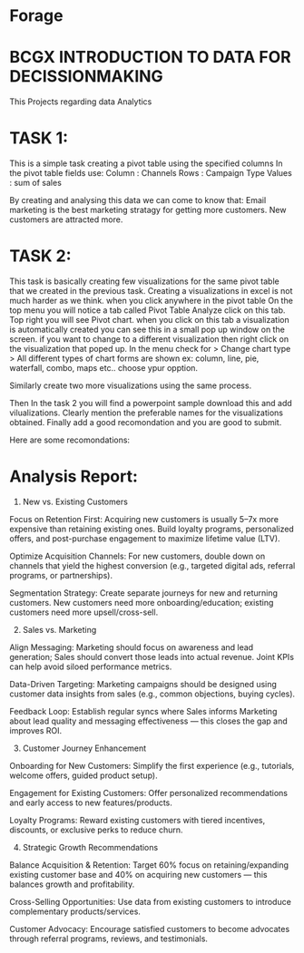 # Forage

#  BCGX INTRODUCTION TO DATA FOR DECISSIONMAKING

This Projects regarding data Analytics


# TASK 1:

This is a simple task creating a pivot table using the specified columns 
In the pivot table fields use:
Column : Channels
Rows : Campaign Type
Values : sum of sales

By creating and analysing this data we can come to know that:
Email marketing is the best marketing stratagy for getting more customers.
New customers are attracted more.


# TASK 2:


This task is basically creating few visualizations for the same pivot table that we created in the previous task.
Creating a visualizations in excel is not much harder as we think.
when you click anywhere in the pivot table On the top menu you will notice a tab called Pivot Table Analyze click on this tab.
Top right you will see Pivot chart.
when you click on this tab a visualization is automatically created you can see this in a small pop up window on the screen.
if you want to change to a different visualization then right click on the visualization that poped up.
In the menu check for > Change chart type > 
  All different types of chart forms are shown ex: column, line, pie, waterfall, combo, maps etc..
  choose ypur opption.


Similarly create two more visualizations using the same process.

Then In the task 2 you will find a powerpoint sample download this and add vilualizations. 
Clearly mention the preferable names for the visualizations obtained.
Finally add a good recomondation and you are good to submit.


Here are some recomondations:

# Analysis Report:

1. New vs. Existing Customers

Focus on Retention First: Acquiring new customers is usually 5–7x more expensive than retaining existing ones. Build loyalty programs, personalized offers, and post-purchase engagement to maximize lifetime value (LTV).

Optimize Acquisition Channels: For new customers, double down on channels that yield the highest conversion (e.g., targeted digital ads, referral programs, or partnerships).

Segmentation Strategy: Create separate journeys for new and returning customers. New customers need more onboarding/education; existing customers need more upsell/cross-sell.

2. Sales vs. Marketing

Align Messaging: Marketing should focus on awareness and lead generation; Sales should convert those leads into actual revenue. Joint KPIs can help avoid siloed performance metrics.

Data-Driven Targeting: Marketing campaigns should be designed using customer data insights from sales (e.g., common objections, buying cycles).

Feedback Loop: Establish regular syncs where Sales informs Marketing about lead quality and messaging effectiveness — this closes the gap and improves ROI.

3. Customer Journey Enhancement

Onboarding for New Customers: Simplify the first experience (e.g., tutorials, welcome offers, guided product setup).

Engagement for Existing Customers: Offer personalized recommendations and early access to new features/products.

Loyalty Programs: Reward existing customers with tiered incentives, discounts, or exclusive perks to reduce churn.

4. Strategic Growth Recommendations

Balance Acquisition & Retention: Target 60% focus on retaining/expanding existing customer base and 40% on acquiring new customers — this balances growth and profitability.

Cross-Selling Opportunities: Use data from existing customers to introduce complementary products/services.

Customer Advocacy: Encourage satisfied customers to become advocates through referral programs, reviews, and testimonials.
